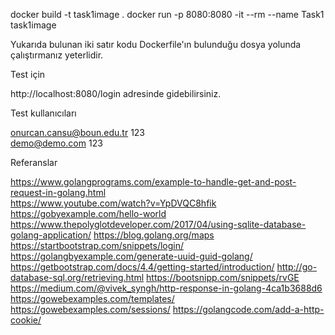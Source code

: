 docker build -t task1image .
docker run -p 8080:8080 -it --rm --name Task1 task1image

Yukarıda bulunan iki satır kodu Dockerfile'ın bulunduğu dosya yolunda çalıştırmanız yeterlidir.

Test için 
 
http://localhost:8080/login adresinde gidebilirsiniz.

Test kullanıcıları

onurcan.cansu@boun.edu.tr  123
<br>
demo@demo.com		       123



Referanslar

https://www.golangprograms.com/example-to-handle-get-and-post-request-in-golang.html
<br>
https://www.youtube.com/watch?v=YpDVQC8hfik
<br>
https://gobyexample.com/hello-world
<br>
https://www.thepolyglotdeveloper.com/2017/04/using-sqlite-database-golang-application/
https://blog.golang.org/maps
https://startbootstrap.com/snippets/login/
https://golangbyexample.com/generate-uuid-guid-golang/
https://getbootstrap.com/docs/4.4/getting-started/introduction/
http://go-database-sql.org/retrieving.html
https://bootsnipp.com/snippets/rvGE
https://medium.com/@vivek_syngh/http-response-in-golang-4ca1b3688d6
https://gowebexamples.com/templates/
https://gowebexamples.com/sessions/
https://golangcode.com/add-a-http-cookie/
